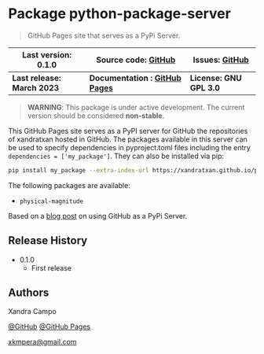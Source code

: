 # Package python-package-server

> GitHub Pages site that serves as a PyPi Server.

| Last version: 0.1.0          | Source code: [GitHub](https://github.com/xandratxan/python-package-server/)          | Issues: [GitHub](https://github.com/xandratxan/python-package-server/issues/) |
|------------------------------|--------------------------------------------------------------------------------------|-------------------------------------------------------------------------------|
| **Last release: March 2023** | **Documentation : [GitHub Pages](https://xandratxan.github.io/package-server.html)** | **License: GNU GPL 3.0**                                                      |

> **WARNING**: This package is under active development. The current version should be considered **non-stable**.

This GitHub Pages site serves as a PyPI server for GitHub the repositories of xandratxan hosted in GitHub.
The packages available in this server can be used to specify dependencies in pyproject.toml files 
including the entry ``dependencies = ['my_package']``. They can also be installed via pip:

```bash
pip install my_package --extra-index-url https://xandratxan.github.io/python-package-server/
```

The following packages are available:

- ``physical-magnitude``

Based on a [blog post](
https://medium.freecodecamp.org/how-to-use-github-as-a-pypi-server-1c3b0d07db2) on using GitHub as a PyPi Server.

## Release History

* 0.1.0
    * First release

## Authors

Xandra Campo

[@GitHub](https://github.com/xandratxan/)
[@GitHub Pages](https://xandratxan.github.io/)

xkmpera@gmail.com